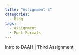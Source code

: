 ```yaml
---
title: "Assignment 3"
categories:
  - Blog
tags:
  - assignment
  - Post Formats
---
```

Intro to DAAH | Third Assignment